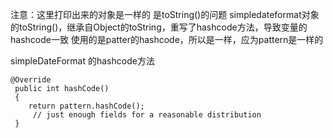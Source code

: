 
 注意：这里打印出来的对象是一样的 是toString()的问题
 simpledateformat对象的toString()，继承自Object的toString，重写了hashcode方法，导致变量的hashcode一致
 使用的是patter的hashcode，所以是一样，应为pattern是一样的

simpleDateFormat 的hashcode方法

```
@Override
 public int hashCode()
 {
    return pattern.hashCode();
     // just enough fields for a reasonable distribution
 }
```
    
    
 